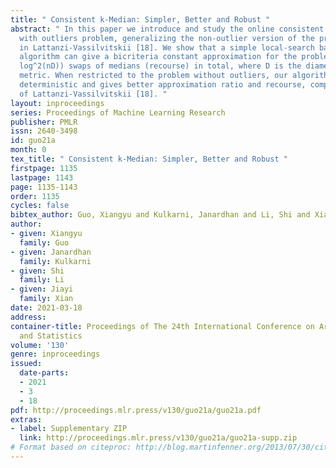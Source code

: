 ```yaml
---
title: " Consistent k-Median: Simpler, Better and Robust "
abstract: " In this paper we introduce and study the online consistent k-clustering
  with outliers problem, generalizing the non-outlier version of the problem studied
  in Lattanzi-Vassilvitskii [18]. We show that a simple local-search based on-line
  algorithm can give a bicriteria constant approximation for the problem with O(k^2
  log^2(nD)) swaps of medians (recourse) in total, where D is the diameter of the
  metric. When restricted to the problem without outliers, our algorithm is simpler,
  deterministic and gives better approximation ratio and recourse, compared to that
  of Lattanzi-Vassilvitskii [18]. "
layout: inproceedings
series: Proceedings of Machine Learning Research
publisher: PMLR
issn: 2640-3498
id: guo21a
month: 0
tex_title: " Consistent k-Median: Simpler, Better and Robust "
firstpage: 1135
lastpage: 1143
page: 1135-1143
order: 1135
cycles: false
bibtex_author: Guo, Xiangyu and Kulkarni, Janardhan and Li, Shi and Xian, Jiayi
author:
- given: Xiangyu
  family: Guo
- given: Janardhan
  family: Kulkarni
- given: Shi
  family: Li
- given: Jiayi
  family: Xian
date: 2021-03-18
address: 
container-title: Proceedings of The 24th International Conference on Artificial Intelligence
  and Statistics
volume: '130'
genre: inproceedings
issued:
  date-parts:
  - 2021
  - 3
  - 18
pdf: http://proceedings.mlr.press/v130/guo21a/guo21a.pdf
extras:
- label: Supplementary ZIP
  link: http://proceedings.mlr.press/v130/guo21a/guo21a-supp.zip
# Format based on citeproc: http://blog.martinfenner.org/2013/07/30/citeproc-yaml-for-bibliographies/
---
```

